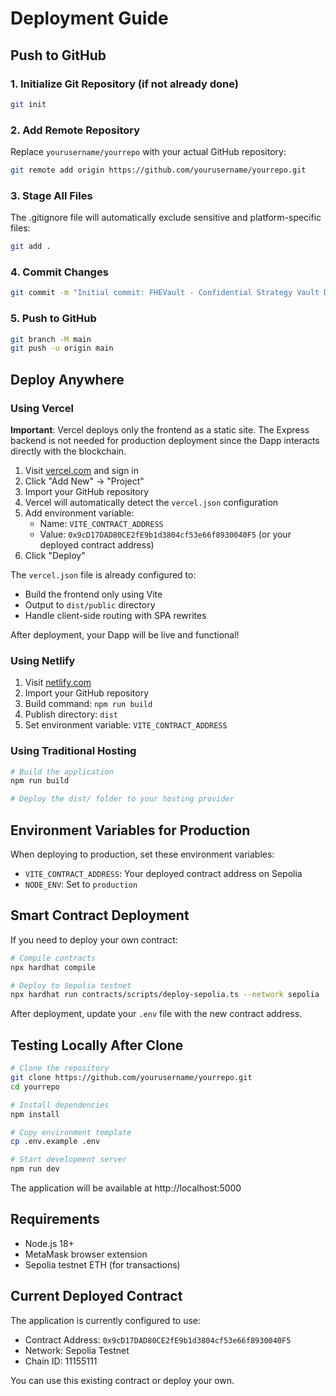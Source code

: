 # Deployment Guide

## Push to GitHub

### 1. Initialize Git Repository (if not already done)

```bash
git init
```

### 2. Add Remote Repository

Replace `yourusername/yourrepo` with your actual GitHub repository:

```bash
git remote add origin https://github.com/yourusername/yourrepo.git
```

### 3. Stage All Files

The .gitignore file will automatically exclude sensitive and platform-specific files:

```bash
git add .
```

### 4. Commit Changes

```bash
git commit -m "Initial commit: FHEVault - Confidential Strategy Vault Dapp"
```

### 5. Push to GitHub

```bash
git branch -M main
git push -u origin main
```

## Deploy Anywhere

### Using Vercel

**Important**: Vercel deploys only the frontend as a static site. The Express backend is not needed for production deployment since the Dapp interacts directly with the blockchain.

1. Visit [vercel.com](https://vercel.com) and sign in
2. Click "Add New" → "Project"
3. Import your GitHub repository
4. Vercel will automatically detect the `vercel.json` configuration
5. Add environment variable:
   - Name: `VITE_CONTRACT_ADDRESS`
   - Value: `0x9cD17DAD80CE2fE9b1d3804cf53e66f8930040F5` (or your deployed contract address)
6. Click "Deploy"

The `vercel.json` file is already configured to:
- Build the frontend only using Vite
- Output to `dist/public` directory
- Handle client-side routing with SPA rewrites

After deployment, your Dapp will be live and functional!

### Using Netlify

1. Visit [netlify.com](https://netlify.com)
2. Import your GitHub repository
3. Build command: `npm run build`
4. Publish directory: `dist`
5. Set environment variable: `VITE_CONTRACT_ADDRESS`

### Using Traditional Hosting

```bash
# Build the application
npm run build

# Deploy the dist/ folder to your hosting provider
```

## Environment Variables for Production

When deploying to production, set these environment variables:

- `VITE_CONTRACT_ADDRESS`: Your deployed contract address on Sepolia
- `NODE_ENV`: Set to `production`

## Smart Contract Deployment

If you need to deploy your own contract:

```bash
# Compile contracts
npx hardhat compile

# Deploy to Sepolia testnet
npx hardhat run contracts/scripts/deploy-sepolia.ts --network sepolia
```

After deployment, update your `.env` file with the new contract address.

## Testing Locally After Clone

```bash
# Clone the repository
git clone https://github.com/yourusername/yourrepo.git
cd yourrepo

# Install dependencies
npm install

# Copy environment template
cp .env.example .env

# Start development server
npm run dev
```

The application will be available at http://localhost:5000

## Requirements

- Node.js 18+
- MetaMask browser extension
- Sepolia testnet ETH (for transactions)

## Current Deployed Contract

The application is currently configured to use:
- Contract Address: `0x9cD17DAD80CE2fE9b1d3804cf53e66f8930040F5`
- Network: Sepolia Testnet
- Chain ID: 11155111

You can use this existing contract or deploy your own.
